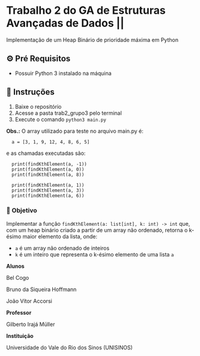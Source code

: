 # Trabalho 2 do GA de Estruturas Avançadas de Dados ||

Implementação de um Heap Binário de prioridade máxima em Python

## ⚙️ Pré Requisitos
- Possuir Python 3 instalado na máquina

## 📑 Instruções
1. Baixe o repositório
2. Acesse a pasta trab2_grupo3 pelo terminal
3. Execute o comando `python3 main.py`

**Obs.:** O array utilizado para teste no arquivo main.py é:
```
  a = [3, 1, 9, 12, 4, 8, 6, 5]
```
e as chamadas executadas são:
```
  print(findKthElement(a, -1))
  print(findKthElement(a, 0))
  print(findKthElement(a, 8))

  print(findKthElement(a, 1))
  print(findKthElement(a, 3))
  print(findKthElement(a, 6))
```

### 🎯 Objetivo

Implementar a função `findKthElement(a: list[int], k: int) -> int` que, com um heap binário criado a partir de um array não ordenado, retorna o k-ésimo maior elemento da lista, onde:
- `a` é um array não ordenado de inteiros
- `k` é um inteiro que representa o k-ésimo elemento de uma lista `a`

**Alunos**

Bel Cogo

Bruno da Siqueira Hoffmann

João Vítor Accorsi

**Professor**

Gilberto Irajá Müller

**Instituição**

Universidade do Vale do Rio dos Sinos (UNISINOS)



